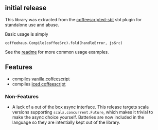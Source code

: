 ## initial release

This library was extracted from the [coffeescripted-sbt](https://github.com/softprops/coffeescripted-sbt) sbt plugin for standalone use and abuse.

Basic usage is simply

    coffeehaus.Compile(coffeeSrc).fold(handleError, jsSrc)

See the [readme](https://github.com/softprops/coffeehaus/#readme) for more common usage examples.

## Features

- compiles [vanilla coffeescript](http://coffeescript.org/)
- compiles [iced coffeescript](http://maxtaco.github.io/coffee-script/)

### Non-Features

- A lack of a out of the box async interface. This release targets scala versions supporting `scala.concurrent.Future`, which 
makes it trivial to make the async choice yourself. Batteries are now included in the language so they are intentially kept out
of the library.
